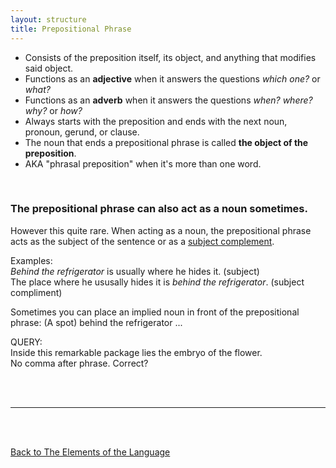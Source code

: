 ```yaml
---
layout: structure
title: Prepositional Phrase
---
```


* Consists of the preposition itself, its object, and anything that modifies said object.  
* Functions as an **adjective** when it answers the questions *which one?* or *what?*  
* Functions as an **adverb** when it answers the questions *when?* *where?* *why?* or *how?* 
* Always starts with the preposition and ends with the next noun, pronoun, gerund, or clause.  
* The noun that ends a prepositional phrase is called **the object of the preposition**. 
* AKA "phrasal preposition" when it's more than one word.     
<br/>

### The prepositional phrase can also act as a noun sometimes.
However this quite rare. When acting as a noun, the prepositional phrase acts as the subject of the sentence or as a [subject complement]({{site.baseurl}}/structures/subject-complement).  

Examples:  
*Behind the refrigerator* is usually where he hides it. (subject)  
The place where he ususally hides it is *behind the refrigerator*. (subject compliment)

Sometimes you can place an implied noun in front of the prepositional phrase: (A spot) behind the refrigerator ...

QUERY:  
Inside this remarkable package lies the embryo of the flower.  
No comma after phrase. Correct?

<br/>
<br/>

---

<br/>
<br/>

[Back to The Elements of the Language]({{site.baseurl}}/structures/the-elements-of-the-language)
